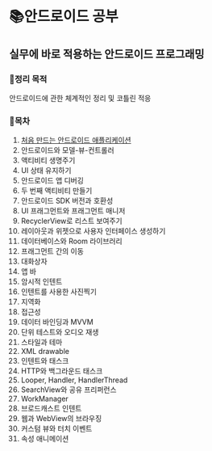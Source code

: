# 📚안드로이드 공부

## 실무에 바로 적용하는 안드로이드 프로그래밍

### 📌정리 목적
  안드로이드에 관한 체계적인 정리 및 코틀린 적응

### 📌목차

1. [처음 만드는 안드로이드 애플리케이션](https://github.com/ssonghj/AndroidProgramming-Big-Nerd-Ranch-Guide-/tree/master/chapter1)
2. 안드로이드와 모델-뷰-컨트롤러
3. 액티비티 생명주기
4. UI 상태 유지하기
5. 안드로이드 앱 디버깅
6. 두 번째 액티비티 만들기
7. 안드로이드 SDK 버전과 호환성
8. UI 프래그먼트와 프래그먼트 매니저
9. RecyclerView로 리스트 보여주기
10. 레이아웃과 위젯으로 사용자 인터페이스 생성하기
11. 데이터베이스와 Room 라이브러리
12. 프래그먼트 간의 이동
13. 대화상자
14. 앱 바
15. 암시적 인텐트
16. 인텐트를 사용한 사진찍기
17. 지역화
18. 접근성
19. 데이터 바인딩과 MVVM
20. 단위 테스트와 오디오 재생
21. 스타일과 테마
22. XML drawable
23. 인텐트와 태스크
24. HTTP와 백그라운드 태스크
25. Looper, Handler, HandlerThread
26. SearchView와 공유 프리퍼런스
27. WorkManager
28. 브로드캐스트 인텐트
29. 웹과 WebView의 브라우징
30. 커스텀 뷰와 터치 이벤트
31. 속성 애니메이션
